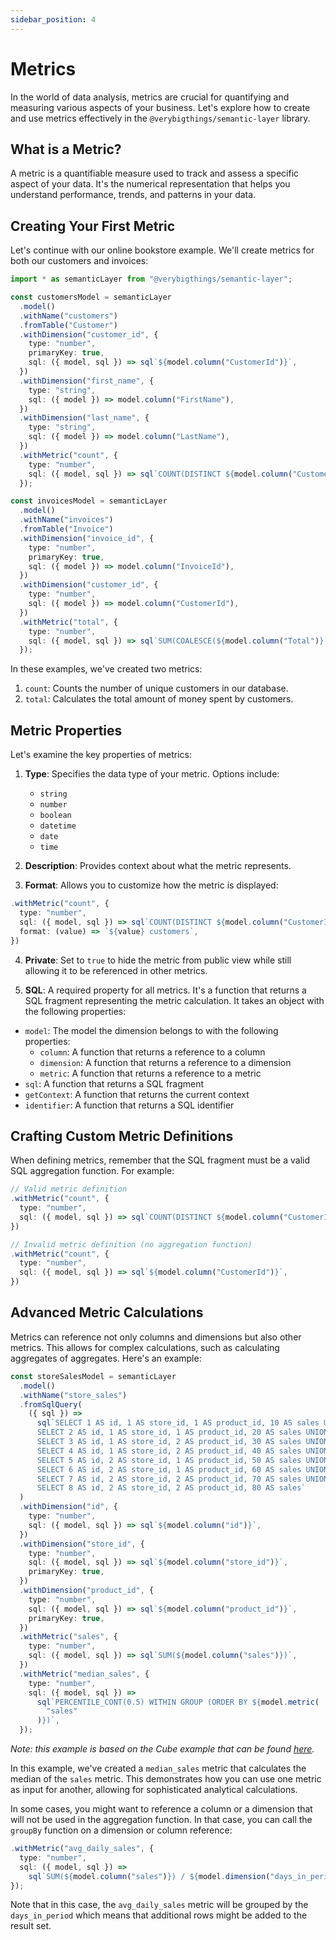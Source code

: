 ```yaml
---
sidebar_position: 4
---
```


# Metrics

In the world of data analysis, metrics are crucial for quantifying and measuring various aspects of your business. Let's explore how to create and use metrics effectively in the `@verybigthings/semantic-layer` library.

## What is a Metric?

A metric is a quantifiable measure used to track and assess a specific aspect of your data. It's the numerical representation that helps you understand performance, trends, and patterns in your data.

## Creating Your First Metric

Let's continue with our online bookstore example. We'll create metrics for both our customers and invoices:

```typescript
import * as semanticLayer from "@verybigthings/semantic-layer";

const customersModel = semanticLayer
  .model()
  .withName("customers")
  .fromTable("Customer")
  .withDimension("customer_id", {
    type: "number",
    primaryKey: true,
    sql: ({ model, sql }) => sql`${model.column("CustomerId")}`,
  })
  .withDimension("first_name", {
    type: "string",
    sql: ({ model }) => model.column("FirstName"),
  })
  .withDimension("last_name", {
    type: "string",
    sql: ({ model }) => model.column("LastName"),
  })
  .withMetric("count", {
    type: "number",
    sql: ({ model, sql }) => sql`COUNT(DISTINCT ${model.column("CustomerId")})`,
  });

const invoicesModel = semanticLayer
  .model()
  .withName("invoices")
  .fromTable("Invoice")
  .withDimension("invoice_id", {
    type: "number",
    primaryKey: true,
    sql: ({ model }) => model.column("InvoiceId"),
  })
  .withDimension("customer_id", {
    type: "number",
    sql: ({ model }) => model.column("CustomerId"),
  })
  .withMetric("total", {
    type: "number",
    sql: ({ model, sql }) => sql`SUM(COALESCE(${model.column("Total")}, 0))`,
  });
```

In these examples, we've created two metrics:

1. `count`: Counts the number of unique customers in our database.
2. `total`: Calculates the total amount of money spent by customers.

## Metric Properties

Let's examine the key properties of metrics:

1. **Type**: Specifies the data type of your metric. Options include:

   - `string`
   - `number`
   - `boolean`
   - `datetime`
   - `date`
   - `time`

2. **Description**: Provides context about what the metric represents.

3. **Format**: Allows you to customize how the metric is displayed:

```typescript
.withMetric("count", {
  type: "number",
  sql: ({ model, sql }) => sql`COUNT(DISTINCT ${model.column("CustomerId")})`,
  format: (value) => `${value} customers`,
})
```

4. **Private**: Set to `true` to hide the metric from public view while still allowing it to be referenced in other metrics.

5. **SQL**: A required property for all metrics. It's a function that returns a SQL fragment representing the metric calculation. It takes an object with the following properties:

- `model`: The model the dimension belongs to with the following properties:
  - `column`: A function that returns a reference to a column
  - `dimension`: A function that returns a reference to a dimension
  - `metric`: A function that returns a reference to a metric
- `sql`: A function that returns a SQL fragment
- `getContext`: A function that returns the current context
- `identifier`: A function that returns a SQL identifier

## Crafting Custom Metric Definitions

When defining metrics, remember that the SQL fragment must be a valid SQL aggregation function. For example:

```typescript
// Valid metric definition
.withMetric("count", {
  type: "number",
  sql: ({ model, sql }) => sql`COUNT(DISTINCT ${model.column("CustomerId")})`,
})

// Invalid metric definition (no aggregation function)
.withMetric("count", {
  type: "number",
  sql: ({ model, sql }) => sql`${model.column("CustomerId")}`,
})
```

## Advanced Metric Calculations

Metrics can reference not only columns and dimensions but also other metrics. This allows for complex calculations, such as calculating aggregates of aggregates. Here's an example:

```typescript
const storeSalesModel = semanticLayer
  .model()
  .withName("store_sales")
  .fromSqlQuery(
    ({ sql }) =>
      sql`SELECT 1 AS id, 1 AS store_id, 1 AS product_id, 10 AS sales UNION ALL
      SELECT 2 AS id, 1 AS store_id, 1 AS product_id, 20 AS sales UNION ALL
      SELECT 3 AS id, 1 AS store_id, 2 AS product_id, 30 AS sales UNION ALL
      SELECT 4 AS id, 1 AS store_id, 2 AS product_id, 40 AS sales UNION ALL
      SELECT 5 AS id, 2 AS store_id, 1 AS product_id, 50 AS sales UNION ALL
      SELECT 6 AS id, 2 AS store_id, 1 AS product_id, 60 AS sales UNION ALL
      SELECT 7 AS id, 2 AS store_id, 2 AS product_id, 70 AS sales UNION ALL
      SELECT 8 AS id, 2 AS store_id, 2 AS product_id, 80 AS sales`
  )
  .withDimension("id", {
    type: "number",
    sql: ({ model, sql }) => sql`${model.column("id")}`,
  })
  .withDimension("store_id", {
    type: "number",
    sql: ({ model, sql }) => sql`${model.column("store_id")}`,
    primaryKey: true,
  })
  .withDimension("product_id", {
    type: "number",
    sql: ({ model, sql }) => sql`${model.column("product_id")}`,
    primaryKey: true,
  })
  .withMetric("sales", {
    type: "number",
    sql: ({ model, sql }) => sql`SUM(${model.column("sales")})`,
  })
  .withMetric("median_sales", {
    type: "number",
    sql: ({ model, sql }) =>
      sql`PERCENTILE_CONT(0.5) WITHIN GROUP (ORDER BY ${model.metric(
        "sales"
      )})`,
  });
```

_Note: this example is based on the Cube example that can be found [here](https://cube.dev/docs/guides/recipes/data-modeling/nested-aggregates)._

In this example, we've created a `median_sales` metric that calculates the median of the `sales` metric. This demonstrates how you can use one metric as input for another, allowing for sophisticated analytical calculations.

In some cases, you might want to reference a column or a dimension that will not be used in the aggregation function. In that case, you can call the `groupBy` function on a dimension or column reference:

```typescript
.withMetric("avg_daily_sales", {
  type: "number",
  sql: ({ model, sql }) =>
    sql`SUM(${model.column("sales")}) / ${model.dimension("days_in_period").groupBy()}`,
});
```

Note that in this case, the `avg_daily_sales` metric will be grouped by the `days_in_period` which means that additional rows might be added to the result set.
